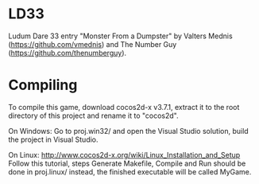 # LD33
Ludum Dare 33 entry "Monster From a Dumpster" by Valters Mednis (https://github.com/vmednis) and The Number Guy (https://github.com/thenumberguy).

# Compiling
To compile this game, download cocos2d-x v3.7.1, extract it to the root directory of this project and rename it to "cocos2d".

On Windows:
Go to proj.win32/ and open the Visual Studio solution, build the project in Visual Studio.

On Linux:
http://www.cocos2d-x.org/wiki/Linux_Installation_and_Setup
Follow this tutorial, steps Generate Makefile, Compile and Run should be done in proj.linux/ instead, the finished executable will be called MyGame.